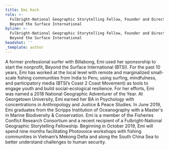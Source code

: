 ```yaml
---
title: Emi Koch
role: >-
  Fulbright-National Geographic Storytelling Fellow, Founder and Director,
  Beyond the Surface International
byline: >-
  Fulbright-National Geographic Storytelling Fellow, Founder and Director,
  Beyond the Surface International
headshot: ''
_template: author
---
```





A former professional surfer with Billabong, Emi used her sponsorship to start the nonprofit, Beyond the Surface International (BTSI). For the past 10 years, Emi has worked at the local level with remote and marginalized small-scale fishing communities from India to Peru, using surfing, mindfulness, and participatory media (BTSI’s Coast 2 Coast Movement) as tools to engage youth and build social-ecological resilience. For her efforts, Emi was named a 2018 National Geographic Adventurer of the Year. At Georgetown University, Emi earned her BA in Psychology with concentrations in Anthropology and Justice & Peace Studies. In June 2019, Emi graduates from the Scripps Institution of Oceanography with a Master's in Marine Biodiversity & Conservation. Emi is a member of the Fisheries Conflict Research Consortium and a recent recipient of a Fulbright-National Geographic Storytelling Fellowship. Beginning in October 2019, Emi will spend nine months facilitating Photovoice workshops with fishing communities in Vietnam’s Mekong Delta and along the South China Sea to better understand challenges to human security.
